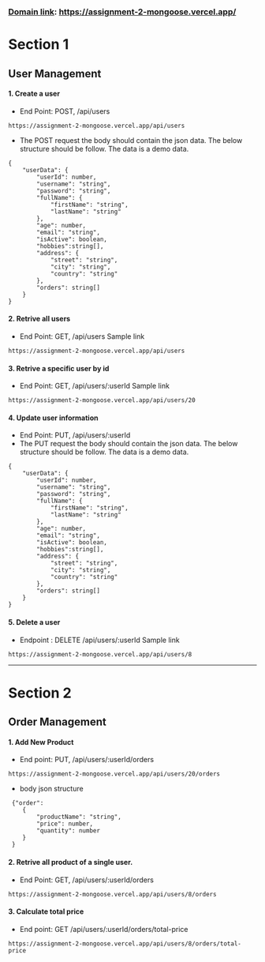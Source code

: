 
### [Domain link]( https://assignment-2-mongoose.vercel.app/): https://assignment-2-mongoose.vercel.app/

# Section 1 
## User Management 

#### 1. Create a user
- End Point: POST,  /api/users 
```
https://assignment-2-mongoose.vercel.app/api/users
```
- The POST request the body should contain the json data. The below structure should be follow. The data is a demo data.

```
{
    "userData": {
        "userId": number,
        "username": "string",
        "password": "string",
        "fullName": {
            "firstName": "string",
            "lastName": "string"
        },
        "age": number,
        "email": "string",
        "isActive": boolean,
        "hobbies":string[],
        "address": {
            "street": "string",
            "city": "string",
            "country": "string"
        },
        "orders": string[]
    }
}
```


#### 2. Retrive all users
- End Point: GET, /api/users 
Sample link
```
https://assignment-2-mongoose.vercel.app/api/users
```
#### 3. Retrive a specific user by id
- End Point: GET, /api/users/:userId 
Sample link
```
https://assignment-2-mongoose.vercel.app/api/users/20
```

#### 4. Update user information 
- End Point: PUT, /api/users/:userId
- The PUT request the body should contain the json data. The below structure should be follow. The data is a demo data.

```
{
    "userData": {
        "userId": number,
        "username": "string",
        "password": "string",
        "fullName": {
            "firstName": "string",
            "lastName": "string"
        },
        "age": number,
        "email": "string",
        "isActive": boolean,
        "hobbies":string[],
        "address": {
            "street": "string",
            "city": "string",
            "country": "string"
        },
        "orders": string[]
    }
}
```

#### 5. Delete a user 
- Endpoint : DELETE /api/users/:userId 
Sample link
```
https://assignment-2-mongoose.vercel.app/api/users/8
```


------------------------------

# Section 2 
## Order Management
 #### 1. Add New Product 

- End point: PUT, /api/users/:userId/orders
```
https://assignment-2-mongoose.vercel.app/api/users/20/orders
```
- body json structure 
```
 {"order": 
    {
        "productName": "string",
        "price": number,
        "quantity": number
    }           
 }
```

#### 2. Retrive all product of a single user. 
- End Point: GET, /api/users/:userId/orders 
```
https://assignment-2-mongoose.vercel.app/api/users/8/orders
```

#### 3. Calculate total price 
- End point: GET /api/users/:userId/orders/total-price
```
https://assignment-2-mongoose.vercel.app/api/users/8/orders/total-price
```
